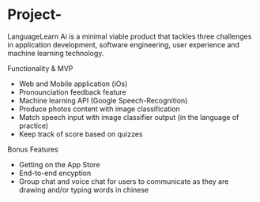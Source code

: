 # Project-

LanguageLearn Ai is a minimal viable product that tackles three challenges in application development, software engineering, user experience and machine learning technology.

Functionality & MVP 
* Web and Mobile application (iOs)
* Pronounciation feedback feature
* Machine learning API (Google Speech-Recognition) 
* Produce photos content with image classification 
* Match speech input with image classifier output (in the language of practice)
* Keep track of score based on quizzes

Bonus Features 
* Getting on the App Store
* End-to-end encyption
* Group chat and voice chat for users to communicate as they are drawing and/or typing words in chinese
